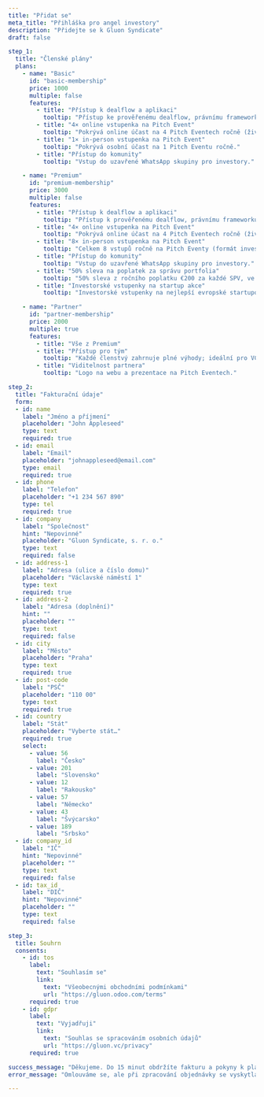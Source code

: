 ```yaml
---
title: "Přidat se"
meta_title: "Přihláška pro angel investory"
description: "Přidejte se k Gluon Syndicate"
draft: false

step_1:
  title: "Členské plány"
  plans:
    - name: "Basic"
      id: "basic-membership"
      price: 1000
      multiple: false
      features:
        - title: "Přístup k dealflow a aplikaci"
          tooltip: "Přístup ke prověřenému dealflow, právnímu frameworku, investorské aplikaci a nástrojům pro správu portfolia."
        - title: "4× online vstupenka na Pitch Event"
          tooltip: "Pokrývá online účast na 4 Pitch Eventech ročně (živé vysílání hlavního programu)."
        - title: "1× in-person vstupenka na Pitch Event"
          tooltip: "Pokrývá osobní účast na 1 Pitch Eventu ročně."
        - title: "Přístup do komunity"
          tooltip: "Vstup do uzavřené WhatsApp skupiny pro investory."

    - name: "Premium"
      id: "premium-membership"
      price: 3000
      multiple: false
      features:
        - title: "Přístup k dealflow a aplikaci"
          tooltip: "Přístup k prověřenému dealflow, právnímu frameworku, investorské aplikaci a nástrojům pro správu portfolia."
        - title: "4× online vstupenka na Pitch Event"
          tooltip: "Pokrývá online účast na 4 Pitch Eventech ročně (živé vysílání hlavního programu)."
        - title: "8× in-person vstupenka na Pitch Event"
          tooltip: "Celkem 8 vstupů ročně na Pitch Eventy (formát investor +1)."
        - title: "Přístup do komunity"
          tooltip: "Vstup do uzavřené WhatsApp skupiny pro investory."
        - title: "50% sleva na poplatek za správu portfolia"
          tooltip: "50% sleva z ročního poplatku €200 za každé SPV, ve kterém investujete."
        - title: "Investorské vstupenky na startup akce"
          tooltip: "Investorské vstupenky na nejlepší evropské startupové konference (např. WebSummit, Reflect, Slush)."

    - name: "Partner"
      id: "partner-membership"
      price: 2000
      multiple: true
      features:
        - title: "Vše z Premium"
        - title: "Přístup pro tým"
          tooltip: "Každé členstvý zahrnuje plné výhody; ideální pro VC fondy a akcelerátory."
        - title: "Viditelnost partnera"
          tooltip: "Logo na webu a prezentace na Pitch Eventech."

step_2:
  title: "Fakturační údaje"
  form:
  - id: name
    label: "Jméno a příjmení"
    placeholder: "John Appleseed"
    type: text
    required: true
  - id: email
    label: "Email"
    placeholder: "johnappleseed@email.com"
    type: email
    required: true
  - id: phone
    label: "Telefon"
    placeholder: "+1 234 567 890"
    type: tel
    required: true
  - id: company
    label: "Společnost"
    hint: "Nepovinné"
    placeholder: "Gluon Syndicate, s. r. o."
    type: text
    required: false
  - id: address-1
    label: "Adresa (ulice a číslo domu)"
    placeholder: "Václavské náměstí 1"
    type: text
    required: true
  - id: address-2
    label: "Adresa (doplnění)"
    hint: ""
    placeholder: ""
    type: text
    required: false
  - id: city
    label: "Město"
    placeholder: "Praha"
    type: text
    required: true
  - id: post-code
    label: "PSČ"
    placeholder: "110 00"
    type: text
    required: true
  - id: country
    label: "Stát"
    placeholder: "Vyberte stát…"
    required: true
    select:
      - value: 56
        label: "Česko"
      - value: 201
        label: "Slovensko"
      - value: 12
        label: "Rakousko"
      - value: 57
        label: "Německo"
      - value: 43
        label: "Švýcarsko"
      - value: 189
        label: "Srbsko"
  - id: company_id
    label: "IČ"
    hint: "Nepovinné"
    placeholder: ""
    type: text
    required: false
  - id: tax_id
    label: "DIČ"
    hint: "Nepovinné"
    placeholder: ""
    type: text
    required: false

step_3:
  title: Souhrn
  consents:
    - id: tos
      label:
        text: "Souhlasím se"
        link: 
          text: "Všeobecnými obchodními podmínkami"
          url: "https://gluon.odoo.com/terms"
      required: true
    - id: gdpr
      label:
        text: "Vyjadřuji"
        link:
          text: "Souhlas se spracováním osobních údajů"
          url: "https://gluon.vc/privacy"
      required: true

success_message: "Děkujeme. Do 15 minut obdržíte fakturu a pokyny k platbě do své e-mailové schránky."
error_message: "Omlouváme se, ale při zpracování objednávky se vyskytla chyba. Prosím zadejte ji znovu."

---
```

